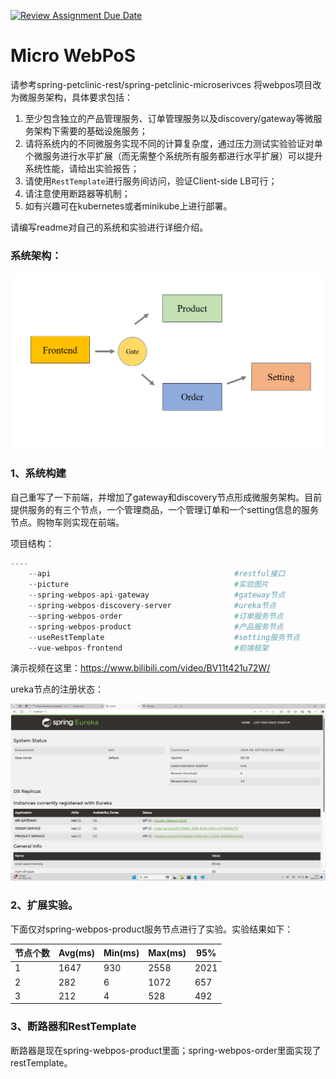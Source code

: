 [![Review Assignment Due Date](https://classroom.github.com/assets/deadline-readme-button-24ddc0f5d75046c5622901739e7c5dd533143b0c8e959d652212380cedb1ea36.svg)](https://classroom.github.com/a/IMEm063v)
# Micro WebPoS 


请参考spring-petclinic-rest/spring-petclinic-microserivces 将webpos项目改为微服务架构，具体要求包括：
1. 至少包含独立的产品管理服务、订单管理服务以及discovery/gateway等微服务架构下需要的基础设施服务；
2. 请将系统内的不同微服务实现不同的计算复杂度，通过压力测试实验验证对单个微服务进行水平扩展（而无需整个系统所有服务都进行水平扩展）可以提升系统性能，请给出实验报告；
3. 请使用`RestTemplate`进行服务间访问，验证Client-side LB可行；
4. 请注意使用断路器等机制；
5. 如有兴趣可在kubernetes或者minikube上进行部署。

请编写readme对自己的系统和实验进行详细介绍。



### 系统架构：

![structure](./picture/structure.png)







### 1、系统构建

自己重写了一下前端，并增加了gateway和discovery节点形成微服务架构。目前提供服务的有三个节点，一个管理商品，一个管理订单和一个setting信息的服务节点。购物车则实现在前端。

项目结构：

```python
----
	--api 			                              #restful接口
	--picture		                              #实验图片
    --spring-webpos-api-gateway                   #gateway节点
    --spring-webpos-discovery-server              #ureka节点
    --spring-webpos-order                         #订单服务节点
    --spring-webpos-product                       #产品服务节点
    --useRestTemplate							  #setting服务节点	
    --vue-webpos-frontend                         #前端框架
```

演示视频在这里：https://www.bilibili.com/video/BV11t421u72W/





ureka节点的注册状态：

![register](./picture/register.png)





### 2、扩展实验。

下面仅对spring-webpos-product服务节点进行了实验。实验结果如下：

| 节点个数 | Avg(ms) | Min(ms) | Max(ms) | 95%  |
| -------- | ------- | ------- | ------- | ---- |
| 1        | 1647    | 930     | 2558    | 2021 |
| 2        | 282     | 6       | 1072    | 657  |
| 3        | 212     | 4       | 528     | 492  |





### 3、断路器和RestTemplate

断路器是现在spring-webpos-product里面；spring-webpos-order里面实现了restTemplate。
